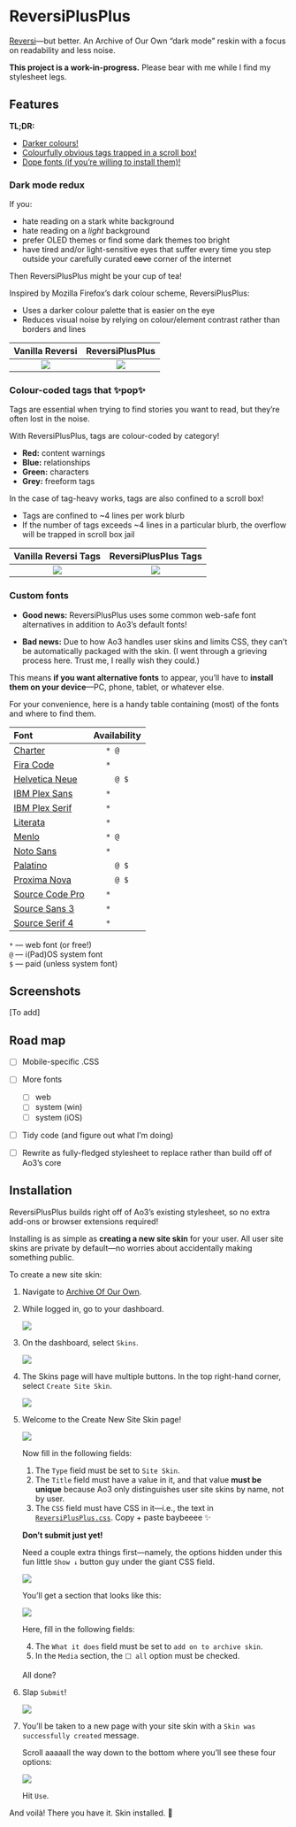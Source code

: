 # ReversiPlusPlus
[Reversi](https://archiveofourown.org/skins/929)—but better. An Archive of Our Own “dark mode” reskin with a focus on readability and less noise.

**This project is a work-in-progress.** Please bear with me while I find my stylesheet legs.


## Features
**TL;DR:**
- [Darker colours!](https://github.com/galaxygrotesque/ReversiPlusPlus#dark-mode-redux)
- [Colourfully obvious tags trapped in a scroll box!](https://github.com/galaxygrotesque/ReversiPlusPlus#colour-coded-tags-that-pop)
- [Dope fonts (if you’re willing to install them)!](https://github.com/galaxygrotesque/ReversiPlusPlus#custom-fonts)


### Dark mode redux
If you:
- hate reading on a stark white background
- hate reading on a *light* background
- prefer OLED themes or find some dark themes too bright
- have tired and/or light-sensitive eyes that suffer every time you step outside your carefully curated ~~cave~~ corner of the internet

Then ReversiPlusPlus might be your cup of tea!

Inspired by Mozilla Firefox’s dark colour scheme, ReversiPlusPlus:
- Uses a darker colour palette that is easier on the eye
- Reduces visual noise by relying on colour/element contrast rather than borders and lines

|              Vanilla Reversi              |              ReversiPlusPlus               |
| :---------------------------------------: | :----------------------------------------: |
| ![](img/comparison-reversi-vanilla-theme) | ![](img/comparison-reversi-plusplus-theme) |


### Colour-coded tags that ✨pop✨
Tags are essential when trying to find stories you want to read, but they’re often lost in the noise.

With ReversiPlusPlus, tags are colour-coded by category!
- **Red:** content warnings
- **Blue:** relationships
- **Green:** characters
- **Grey:** freeform tags

In the case of tag-heavy works, tags are also confined to a scroll box!
- Tags are confined to ~4 lines per work blurb
- If the number of tags exceeds ~4 lines in a particular blurb, the overflow will be trapped in scroll box jail

|           Vanilla Reversi Tags           |           ReversiPlusPlus Tags            |
| :--------------------------------------: | :---------------------------------------: |
| ![](img/comparison-reversi-vanilla-tags) | ![](img/comparison-reversi-plusplus-tags) |


### Custom fonts
- **Good news:** ReversiPlusPlus uses some common web-safe font alternatives in addition to Ao3’s default fonts!

- **Bad news:** Due to how Ao3 handles user skins and limits CSS, they can’t be automatically packaged with the skin. (I went through a grieving process here. Trust me, I really wish they could.)

This means **if you want alternative fonts** to appear, you’ll have to **install them on your device**—PC, phone, tablet, or whatever else.

<!-- - [How do I install a font?]() -->

For your convenience, here is a handy table containing (most) of the fonts and where to find them.

| Font                                                                                 | Availability |
| :----------------------------------------------------------------------------------- | :----------: |
| [Charter](https://fontesk.com/charter-typeface/)                                     | ```* @  ```  |
| [Fira Code](https://fonts.google.com/specimen/Fira+Code)                             | ```*    ```  |
| [Helvetica Neue](https://www.myfonts.com/collections/neue-helvetica-font-linotype)   | ```  @ $```  |
| [IBM Plex Sans](https://fonts.google.com/specimen/IBM+Plex+Sans)                     | ```*    ```  |
| [IBM Plex Serif](https://fonts.google.com/specimen/IBM+Plex+Serif)                   | ```*    ```  |
| [Literata](https://fonts.google.com/specimen/Literata)                               | ```*    ```  |
| [Menlo](https://github.com/hbin/top-programming-fonts/blob/master/Menlo-Regular.ttf) | ```* @  ```  |
| [Noto Sans](https://fonts.google.com/specimen/Noto+Sans)                             | ```*    ```  |
| [Palatino](https://www.myfonts.com/collections/palatino-font-linotype)               | ```  @ $```  |
| [Proxima Nova](https://fonts.adobe.com/fonts/proxima-nova)                           | ```  @ $```  |
| [Source Code Pro](https://fonts.google.com/specimen/Source+Code+Pro)                 | ```*    ```  |
| [Source Sans 3](https://fonts.google.com/specimen/Source+Sans+3)                     | ```*    ```  |
| [Source Serif 4](https://fonts.google.com/specimen/Source+Serif+4)                   | ```*    ```  |

```*``` — web font (or free!)  
```@``` — i(Pad)OS system font  
```$``` — paid (unless system font)


## Screenshots
[To add]


## Road map
- [ ] Mobile-specific .CSS
- [ ] More fonts
	- [ ] web
	- [ ] system (win)
	- [ ] system (iOS)
- [ ] Tidy code (and figure out what I’m doing)
- [ ] Rewrite as fully-fledged stylesheet to replace rather than build off of Ao3’s core


## Installation
ReversiPlusPlus builds right off of Ao3’s existing stylesheet, so no extra add-ons or browser extensions required!

Installing is as simple as **creating a new site skin** for your user. All user site skins are private by default—no worries about accidentally making something public.

To create a new site skin:

1. Navigate to [Archive Of Our Own](https://archiveofourown.org/).

2. While logged in, go to your dashboard.

	![](img/install-steps-01.png)

3. On the dashboard, select ```Skins```.

	![](img/install-steps-02.png)

4. The Skins page will have multiple buttons. In the top right-hand corner, select ```Create Site Skin```.

	![](img/install-steps-03.png)

5. Welcome to the Create New Site Skin page!
	
	![](img/install-steps-04.png)

	Now fill in the following fields:

	1. The ```Type``` field must be set to ```Site Skin```.
	2. The ``Title`` field must have a value in it, and that value **must be unique** because Ao3 only distinguishes user site skins by name, not by user.
	3. The ```CSS``` field must have CSS in it—i.e., the text in [```ReversiPlusPlus.css```](https://github.com/galaxygrotesque/ReversiPlusPlus/blob/main/css/ReversiPlusPlus.css). Copy + paste baybeeee ✨

	**Don’t submit just yet!**
	
	Need a couple extra things first—namely, the options hidden under this fun little ```Show ↓``` button guy under the giant CSS field.
	
	![](img/install-steps-05.png)
	
	You’ll get a section that looks like this:
	
	![](img/install-steps-06.png)
	
	Here, fill in the following fields:
	
	4. The ```What it does``` field must be set to ```add on to archive skin```.
	5. In the ```Media``` section, the ```⬜ all``` option must be checked.

	All done?

6. Slap ```Submit```!

	![](img/install-steps-07.png)

7. You’ll be taken to a new page with your site skin with a ```Skin was successfully created``` message.

	Scroll aaaaall the way down to the bottom where you’ll see these four options:

	![](img/install-steps-08.png)
	
	Hit ```Use```.

And voilà! There you have it. Skin installed. 🌠
